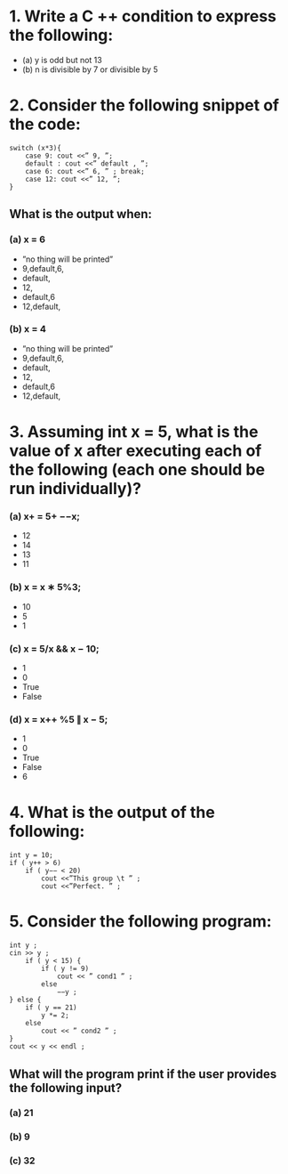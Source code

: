 # 1. Write a C ++ condition to express the following:
- (a) y is odd but not 13
- (b) n is divisible by 7 or divisible by 5
# 2. Consider the following snippet of the code:
```
switch (x*3){
    case 9: cout <<” 9, ”;
    default : cout <<” default , ”;
    case 6: cout <<” 6, ” ; break;
    case 12: cout <<” 12, ”;
}
```
## What is the output when:
### (a) x = 6
- ”no thing will be printed” 
- 9,default,6, 
- default, 
- 12,
- default,6
- 12,default,
### (b) x = 4
- ”no thing will be printed” 
- 9,default,6, 
- default, 
- 12, 
- default,6 
- 12,default,
# 3. Assuming int x = 5, what is the value of x after executing each of the following (each one should be run individually)?
### (a) x+ = 5+ −−x;
- 12 
- 14 
- 13 
- 11
### (b) x = x ∗ 5%3;
- 10 
- 5 
- 1
### (c) x = 5/x && x − 10;
- 1 
- 0 
- True 
- False
### (d) x = x++ %5 ∥ x − 5;
- 1 
- 0 
- True 
- False 
- 6
# 4. What is the output of the following:
```
int y = 10;
if ( y++ > 6)
    if ( y−− < 20)
        cout <<”This group \t ” ;
        cout <<”Perfect. ” ;
```
# 5. Consider the following program:
```
int y ;
cin >> y ;
    if ( y < 15) {
        if ( y != 9)
            cout << ” cond1 ” ;
        else
            −−y ;
} else {
    if ( y == 21)
        y *= 2;
    else
        cout << ” cond2 ” ;
}
cout << y << endl ;
```
## What will the program print if the user provides the following input?
### (a) 21
### (b) 9
### (c) 32
